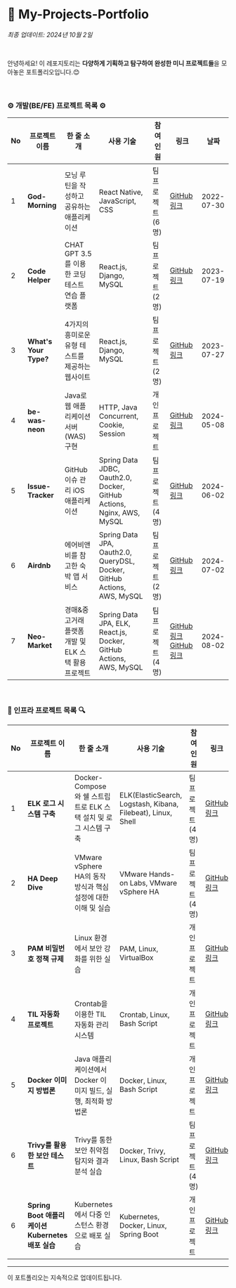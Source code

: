 # 🌱 My-Projects-Portfolio

_최종 업데이트: 2024년 10월 2일_

<br>

안녕하세요! 이 레포지토리는 **다양하게 기획하고 탐구하여 완성한 미니 프로젝트들**을 모아놓은 포트폴리오입니다.😊

<br>

### **⚙️ 개발(BE/FE) 프로젝트 목록 ⚙️**

| No  | 프로젝트 이름         | 한 줄 소개                                          | 사용 기술                                                               | 참여<br> 인원         | 링크                                                                                                                | 날짜       |
| --- | --------------------- | --------------------------------------------------- | ----------------------------------------------------------------------- | --------------------- | ------------------------------------------------------------------------------------------------------------------- | ---------- |
| 1   | **God-Morning**       | 모닝 루틴을 작성하고 공유하는 애플리케이션          | React Native, JavaScript, CSS                                           | 팀<br> 프로젝트 (6명) | [GitHub 링크](https://github.com/lotuxsoo/god-morning)                                                              | 2022-07-30 |
| 2   | **Code Helper**       | CHAT GPT 3.5를 이용한 코딩 테스트 연습 플랫폼       | React.js, Django, MySQL                                                 | 팀<br> 프로젝트 (2명) | [GitHub 링크](https://github.com/lotuxsoo/madcamp-week3)                                                            | 2023-07-19 |
| 3   | **What's Your Type?** | 4가지의 흥미로운 유형 테스트를 제공하는 웹사이트    | React.js, Django, MySQL                                                 | 팀<br> 프로젝트 (2명) | [GitHub 링크](https://github.com/lotuxsoo/madcamp-week4)                                                            | 2023-07-27 |
| 4   | **be-was-neon**       | Java로 웹 애플리케이션 서버(WAS) 구현               | HTTP, Java Concurrent, Cookie, Session                                  | 개인<br> 프로젝트     | [GitHub 링크](https://github.com/lotuxsoo/be-was-neon)                                                              | 2024-05-08 |
| 5   | **Issue-Tracker**     | GitHub 이슈 관리 iOS 애플리케이션                   | Spring Data JDBC, Oauth2.0, Docker, GitHub Actions, Nginx, AWS, MySQL   | 팀<br> 프로젝트 (4명) | [GitHub 링크](https://github.com/lotuxsoo/issue-tracker)                                                            | 2024-06-02 |
| 6   | **Airdnb**            | 에어비앤비를 참고한 숙박 앱 서비스                  | Spring Data JPA, Oauth2.0, QueryDSL, Docker, GitHub Actions, AWS, MySQL | 팀<br> 프로젝트 (2명) | [GitHub 링크](https://github.com/lotuxsoo/be-airdnb)                                                                | 2024-07-02 |
| 7   | **Neo-Market**        | 경매&중고거래 플랫폼 개발 및 ELK 스택 활용 프로젝트 | Spring Data JPA, ELK, React.js, Docker, GitHub Actions, AWS, MySQL      | 팀<br> 프로젝트 (4명) | [GitHub 링크](https://github.com/Neo-Market/BE-NeoMarket) [GitHub 링크](https://github.com/Neo-Market/FE-NeoMarket) | 2024-08-02 |

<br>

### **🔎 인프라 프로젝트 목록 🔍**

| No  | 프로젝트 이름                                     | 한 줄 소개                                                       | 사용 기술                                                    | 참여<br> 인원         | 링크                                                                            | 날짜       |
| --- | ------------------------------------------------- | ---------------------------------------------------------------- | ------------------------------------------------------------ | --------------------- | ------------------------------------------------------------------------------- | ---------- |
| 1   | **ELK 로그 시스템 구축**                          | Docker-Compose와 쉘 스트립트로 ELK 스택 설치 및 로그 시스템 구축 | ELK(ElasticSearch, Logstash, Kibana, Filebeat), Linux, Shell | 팀<br> 프로젝트 (4명) | [GitHub 링크](https://github.com/lotuxsoo/FISA3-ELK-Pipeline)                   | 2024-07-19 |
| 2   | **HA Deep Dive**                                  | VMware vSphere HA의 동작 방식과 핵심 설정에 대한 이해 및 실습    | VMware Hands-on Labs, VMware vSphere HA                      | 팀<br> 프로젝트 (4명) | [GitHub 링크](https://github.com/lotuxsoo/FISA3-vSphere-HA)                     | 2024-09-03 |
| 3   | **PAM 비밀번호 정책 규제**                        | Linux 환경에서 보안 강화를 위한 실습                             | PAM, Linux, VirtualBox                                       | 개인<br> 프로젝트     | [GitHub 링크](https://github.com/lotuxsoo/Woori-FISA/tree/main/Linux-PAM)       | 2024-09-19 |
| 4   | **TIL 자동화 프로젝트**                           | Crontab을 이용한 TIL 자동화 관리 시스템                          | Crontab, Linux, Bash Script                                  | 개인<br> 프로젝트     | [GitHub 링크](https://github.com/lotuxsoo/Woori-FISA/tree/main/Crontab-TIL)     | 2024-09-23 |
| 5   | **Docker 이미지 방법론**                          | Java 애플리케이션에서 Docker 이미지 빌드, 실행, 최적화 방법론    | Docker, Linux, Bash Script                                   | 개인<br> 프로젝트     | [GitHub 링크](https://github.com/lotuxsoo/Woori-FISA/tree/main/Docker-Guide)    | 2024-09-24 |
| 6   | **Trivy를 활용한 보안 테스트**                    | Trivy를 통한 보안 취약점 탐지와 결과 분석 실습                   | Docker, Trivy, Linux, Bash Script                            | 팀<br> 프로젝트 (4명) | [GitHub 링크](https://github.com/lotuxsoo/Woori-FISA/tree/main/Trivy-Analysis)  | 2024-09-25 |
| 6   | **Spring Boot 애플리케이션 Kubernetes 배포 실습** | Kubernetes에서 다중 인스턴스 환경으로 배포 실습                  | Kubernetes, Docker, Linux, Spring Boot                       | 개인<br> 프로젝트     | [GitHub 링크](hhttps://github.com/lotuxsoo/Woori-FISA/tree/main/K8S-Deployment) | 2024-10-02 |

---

이 포트폴리오는 지속적으로 업데이트됩니다.
